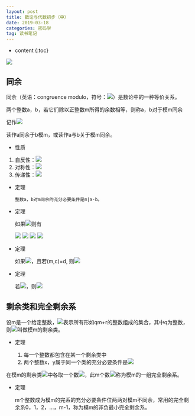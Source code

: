```yaml
---
layout: post
title: 数论与代数初步（中）
date: 2019-03-18
categories: 密码学
tag: 读书笔记
---
```


* content
{:toc}
<img src="https://latex.codecogs.com/pdf.latex?\inline&space; ">

## 同余

同余（英语：congruence modulo，符号：<img src="https://latex.codecogs.com/pdf.latex?\inline&space; \equiv ">）是数论中的一种等价关系。

两个整数a，b，若它们除以正整数m所得的余数相等，则称a，b对于模m同余

记作<img src="https://latex.codecogs.com/pdf.latex?\inline&space; a\equiv b{\pmod\ {m}}">

读作a同余于b模m，或读作a与b关于模m同余。

- 性质

1. 自反性：<img src="https://latex.codecogs.com/pdf.latex?\inline&space; a \equiv a(mod\ m) ">
2. 对称性：<img src="https://latex.codecogs.com/pdf.latex?\inline&space; a \equiv b(mod\ m),\ b \equiv a(mod\ m) ">
3. 传递性：<img src="https://latex.codecogs.com/pdf.latex?\inline&space; a \equiv b(mod\ m),\ b \equiv c(mod\ m),\ a \equiv c(mod\ m) ">

- 定理

      整数a，b对m同余的充分必要条件是m|a-b。

- 定理

    如果<img src="https://latex.codecogs.com/pdf.latex?\inline&space; a \equiv b(mod\ m)，c \equiv d(mod\ m) ">则有

    <img src="https://latex.codecogs.com/pdf.latex?\inline&space; ax+cx \equiv by+dy(mod\ m) ">

    <img src="https://latex.codecogs.com/pdf.latex?\inline&space; ac \equiv bd(mod\ m) ">

    <img src="https://latex.codecogs.com/pdf.latex?\inline&space; a^n \equiv b^n(mod\ m) ">

    <img src="https://latex.codecogs.com/pdf.latex?\inline&space; f(a) \equiv f(b)(mod\ m) ">

- 定理

    如果<img src="https://latex.codecogs.com/pdf.latex?\inline&space; ac \equiv bc(mod\ m) ">，且若(m,c)=d, 则<img src="https://latex.codecogs.com/pdf.latex?\inline&space; a \equiv b(mod\ \frac md) ">

- 定理

    若<img src="https://latex.codecogs.com/pdf.latex?\inline&space; a \equiv b(mod\ m_i) ">，则<img src="https://latex.codecogs.com/pdf.latex?\inline&space; a \equiv b(mod\ [m_1,m_2,...,m_n]) ">

## 剩余类和完全剩余系

设m是一个给定整数，<img src="https://latex.codecogs.com/pdf.latex?\inline&space; C_r(r=0,1,...,m-1) ">表示所有形如qm+r的整数组成的集合，其中q为整数，则<img src="https://latex.codecogs.com/pdf.latex?\inline&space; C_0,C_1,...,C_{m-1} ">叫做模m的剩余类。

- 定理

    1. 每一个整数都包含在某一个剩余类中
    2. 两个整数x，y属于同一个类的充分必要条件是<img src="https://latex.codecogs.com/pdf.latex?\inline&space; x\equiv y(mod\ m)">


在模m的剩余类<img src="https://latex.codecogs.com/pdf.latex?\inline&space; C_r(r=0,1,...,m-1) ">中各取一个数<img src="https://latex.codecogs.com/png.latex?\inline&space;a_j\in C_j(j=0,1,...,m-1) ">，此m个数<img src="https://latex.codecogs.com/png.latex?\inline&space;a_r(r=0,1,...,m-1) ">称为模m的一组完全剩余系。

- 定理
    
    m个整数成为模m的完系的充分必要条件位两两对模m不同余，常用的完全剩余系0，1，2，...，m-1，称为模m的非负最小完全剩余系。